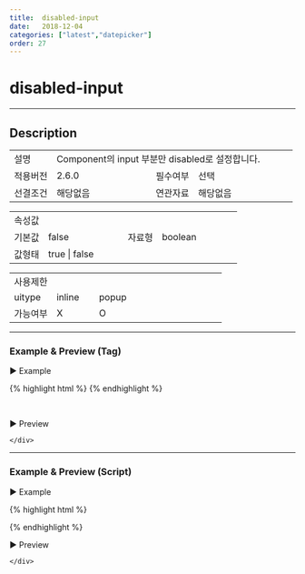 ```yaml
---
title:  disabled-input
date:   2018-12-04
categories: ["latest","datepicker"]
order: 27
---
```


disabled-input
===

---

## Description

<table style="width:100%">
    <colgroup>
        <col width="15%"/>
        <col width="35%"/>
        <col width="15%"/>
        <col width="35%"/>
    </colgroup>
    <tr>
        <td class="tdTitle">설명</td>
        <td colspan="3">Component의 input 부분만 disabled로 설정합니다.</td>
    </tr>
    <tr>
        <td class="tdTitle">적용버전</td>
        <td>2.6.0</td>
        <td class="tdTitle">필수여부</td>
        <td>선택</td>
    </tr>
    <tr>
        <td class="tdTitle">선결조건</td>
        <td>해당없음</td>
        <td class="tdTitle">연관자료</td>
        <td>해당없음</td>
    </tr>
</table>
<table style="width:100%">
    <colgroup>
        <col width="15%"/>
        <col width="35%"/>
        <col width="15%"/>
        <col width="35%"/>
    </colgroup>
    <tr>
        <td class="tdTitle tdBg" colspan="4">속성값</td>
    </tr>
    <tr>
        <td class="tdTitle">기본값</td>
        <td>false</td>
        <td class="tdTitle">자료형</td>
        <td>boolean</td>
    </tr>
    <tr>
        <td class="tdTitle">값형태</td>
        <td colspan="3">true | false</td>
    </tr>
</table>
<table style="width:100%">
    <colgroup>
        <col width="20%"/>
        <col width="20%"/>
        <col width="20%"/>
        <col width="20%"/>
        <col width="20%"/>
    </colgroup>
    <tr>
        <td class="tdTitle tdBg" colspan="5">사용제한</td>
    </tr>
    <tr>
        <td>uitype</td>
        <td class="tdCenter">inline</td>
        <td class="tdCenter">popup</td>
        <td></td>
        <td></td>
    </tr>
    <tr>
        <td>가능여부</td>
        <td class="tdCenter">X</td>
        <td class="tdBlue tdCenter">O</td>
        <td></td>
        <td></td>
    </tr>
</table>

---
### Example & Preview (Tag)

<sbux-tabs id="exTab1" name="exTab1" uitype="normal" title-target-id-array="exTab1_1" title-text-array="popup">
</sbux-tabs>
<div class="tab-content">
    <div id="exTab1_1">

▶ Example

{% highlight html %}
<sbux-datepicker id="sbIdx" name="sbTagNm" uitype="popup" disabled-input="true"></sbux-datepicker>
{% endhighlight %}

<br>

▶ Preview

<sbux-datepicker id="sbIdx" name="sbTagNm" uitype="popup" disabled-input="true"></sbux-datepicker>

    </div>
</div>

---
### Example & Preview (Script)

<sbux-tabs id="exTab2" name="exTab2" uitype="normal" title-target-id-array="exTab2_1" title-text-array="popup">
</sbux-tabs>
<div class="tab-content">
    <div id="exTab2_1">

▶ Example

{% highlight html %}
<div id="sbArea"></div>
<script>
    $(document).ready(function(){
        $('#sbArea').sbDatepicker({
            name : 'sbScriptNm',
            uitype : 'popup',
            disabledInput : true
        });
    }); 
</script>
{% endhighlight %}

<br>

▶ Preview 

<div id="sbArea"></div>
<script>
    $(document).ready(function(){
        $('#sbArea').sbDatepicker({
            name : 'sbScriptNm',
            uitype : 'popup',
            disabledInput : true
        });
    }); 
</script>

    </div>
</div>